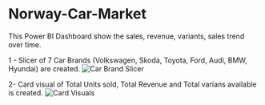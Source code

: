 # Norway-Car-Market
This Power BI Dashboard show the sales, revenue, variants, sales trend over time.

1 - Slicer of 7 Car Brands (Volkswagen, Skoda, Toyota, Ford, Audi, BMW, Hyundai) are created.
![Car Brand Slicer](https://github.com/kn181286/Norway-Car-Market/assets/8820321/a01ab214-2909-4884-a73b-e6530cfd2961)

2- Card visual of Total Units sold, Total Revenue and Total varians available is created.
![Card Visuals](https://github.com/kn181286/Norway-Car-Market/assets/8820321/b635dfd8-b1ca-48f4-a085-eaebc33ffcea)
